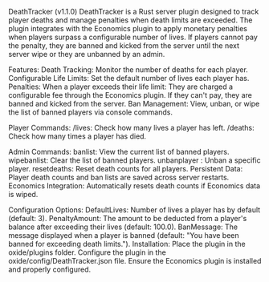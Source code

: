 DeathTracker (v1.1.0)
DeathTracker is a Rust server plugin designed to track player deaths and manage penalties when death limits are exceeded. The plugin integrates with the Economics plugin to apply monetary penalties when players surpass a configurable number of lives. If players cannot pay the penalty, they are banned and kicked from the server until the next server wipe or they are unbanned by an admin.

Features:
Death Tracking: Monitor the number of deaths for each player.
Configurable Life Limits: Set the default number of lives each player has.
Penalties: When a player exceeds their life limit:
They are charged a configurable fee through the Economics plugin.
If they can't pay, they are banned and kicked from the server.
Ban Management: View, unban, or wipe the list of banned players via console commands.

Player Commands:
/lives: Check how many lives a player has left.
/deaths: Check how many times a player has died.

Admin Commands:
banlist: View the current list of banned players.
wipebanlist: Clear the list of banned players.
unbanplayer <playerId>: Unban a specific player.
resetdeaths: Reset death counts for all players.
Persistent Data: Player death counts and ban lists are saved across server restarts.
Economics Integration: Automatically resets death counts if Economics data is wiped.

Configuration Options:
DefaultLives: Number of lives a player has by default (default: 3).
PenaltyAmount: The amount to be deducted from a player's balance after exceeding their lives (default: 100.0).
BanMessage: The message displayed when a player is banned (default: "You have been banned for exceeding death limits.").
Installation:
Place the plugin in the oxide/plugins folder.
Configure the plugin in the oxide/config/DeathTracker.json file.
Ensure the Economics plugin is installed and properly configured.

